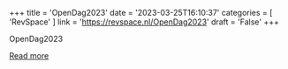 +++
title = 'OpenDag2023'
date = '2023-03-25T16:10:37'
categories = [ 
 'RevSpace' 
] 
link = 'https://revspace.nl/OpenDag2023'
draft = 'False'
+++

<div class="mw-content-ltr mw-parser-output" dir="ltr" lang="en-GB"><p><a class="mw-selflink selflink">OpenDag2023</a>
</p></div>

[Read more](https://revspace.nl/OpenDag2023)